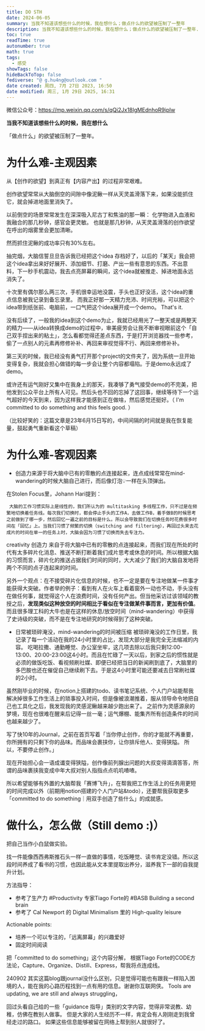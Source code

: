 ```yaml
---
title: DO STH
date: 2024-06-05
summary: 当我不知道该想些什么的时候，我在想什么；做点什么的欲望被压制了一整年
description: 当我不知道该想些什么的时候，我在想什么；做点什么的欲望被压制了一整年.
toc: true
readTime: true
autonumber: true
math: true
tags:
  - 感受
showTags: false
hideBackToTop: false
fediverse: "@ g.hu4ng@outlook.com "
date created: 周四, 7月 27日 2023, 16:50
date modified: 周三, 1月 29日 2025, 16:31
---
```






微信公众号：https://mp.weixin.qq.com/s/qQi2Jx18lgMEdnhoR9ipIw




**当我不知道该想些什么的时候，我在想什么**




「做点什么」的欲望被压制了一整年。



# 为什么难-主观因素

从【创作的欲望】到真正有【内容产出】的过程非常艰难。

创作欲望常常从大脑倒空的间隙中像泥鳅一样从天灵盖滑落下来，如果没能抓住它，就会掉进地面里消失了。

以前倒空的场景常常发生在深深吸入尼古丁和焦油的那一瞬：
化学物进入血液和我融合的那几秒钟，感官会更灵敏。
也就是那几秒钟，从天灵盖滑落的创作欲望在呼出的烟雾里会更加清晰。


然而抓住泥鳅的成功率只有30%左右。

抽完烟，大脑信誓旦旦告诉我已经把这个idea 存档好了，以后的「某天」我会把这个idea拿出来好好展开、添加细节、打磨、产出一些有意思的东西。不出意料，下一秒手机震动，我去点亮屏幕的瞬间，这个idea就被推走、掉进地面永远消失了。

十次里有偶尔那么两三次，手机很幸运地没震，手头也正好没活，这个idea的重点信息被我记录到备忘录里。
而我正好那一天精力充沛、时间充裕，可以把这个idea带到纸张前、电脑前，一口气把这个idea展开成一个demo。
That's it.

没有后续了，一般我的idea到这个demo为止，我就已经用光了一整天或是两整天的精力——从idea转换成demo的过程中，审美疲劳会让我不断审视眼前这个「自己双手捏出来的粘土」，怎么看都觉得还差点东西，于是打开浏览器找一些参考，偷了一点别人的元素再修修补补、再回来审视觉得不行、再回来修修补补。

第三天的时候，我已经没有勇气打开那个project的文件夹了，因为系统一旦开始变得复杂，我就会担心做错的每一步会让整个内容都塌陷。于是demo永远成了demo。

或许还有运气刚好又集中在我身上的那天，我凑够了勇气接受demo的不完美，把他发到公众平台上所有人可见。然后头也不回的忘掉了这回事，继续等待下一个运气超好的今天到来，因为这样我才能感到正在做啥，然后感觉还挺好。（ I'm committed to do something and this feels good. ）

（比较好笑的：这篇文章是23年6月15日写的，中间间隔的时间就是我在恢复能量，鼓起勇气重新看这个草稿）




# 为什么难-客观因素

- 创造力来源于将大脑中已有的零散的点连接起来，连点成线常常在mind-wandering的时候大脑自己进行，而后像灯泡💡一样在头顶弹出。

在Stolen Focus里，Johann Hari提到：

	 大脑的工作习惯实际上是线性的，我们所认为的 multitasking 多线程工作，只不过是在频繁地切换着任务线。每次我们切换时，都会停止手头的工作A，去做工作B，着手做B的时候思考之前做到了哪一步，然后回忆一遍之前的目标是什么。所以会导致我们在切换任务时花费很多时间在「回忆」上。当我们习惯了频繁的切换（switching and filtering），再回过头来去花成片的时间在单一的任务上时，大脑会因为习惯了切换而失去专注力。

creativity 创造力 来自于将大脑中已有的零散的点连接起来，而我们现在所处的时代有太多碎片化消息、推送不断打断着我们成片思考或休息的时间。所以根据大脑的习惯而言，碎片化的推送占据我们时间的同时，大大减少了我们的大脑自发地将两个不同的点子连起来的时间。

另外一个观点：在不接受碎片化信息的时候，也不一定是要在专注地做某一件事才能获得大突破。作者举的例子：看到有人在火车上看着窗外一动也不动，手头没有在做任何事，就觉得这个人在浪费时间，没有任何产出。但当他采访过该领域的教授之后，**发现类似这种放空的时间相比于看似在专注做某件事而言，更加有价值**。 而且很多理工科的大牛也是在这样的休息/放空时间（mind-wandering）中获得了史诗级的突破，而不是在专注地研究的时候得到了这种突破。



- 日常被琐碎淹没，mind-wandering的时间被压缩
被琐碎淹没的工作日里，我记录了每一个活动在我的24小时里的占比，发现大部分是我完全无法缩减的内容。
吃喝拉撒、通勤睡觉、办公室坐牢，这几项去除以后我只剩12:00-13:00、20:00-23:00这4小时。而且在忙碌了一天以后，到家之后的惯性就是必须的做饭吃饭、看视频刷社媒、即便已经把当日的新闻刷到底了，大脑里的多巴胺也还在催促自己继续刷下去。于是这4小时里可能还要减去日常刷社媒的2小时。

虽然刚毕业的时候，在notion上搭建的todo、读书笔记系统、个人门户站能帮我解决掉很多工作生活上的琐事投入时间，但是像被浪潮推着，服从领导命令地把自己也工具化之后，我发现我的灵感泥鳅越来越少跑出来了。
之前作为灵感源泉的梦境，现在也很难在醒来后记得一丝一毫；运气爆棚、能集齐所有创造条件的时间也越来越少了。

写了快10年的Journal，之前在首页写着「当你停止创作，你的才能就不再重要，你所拥有的只剩下你的品味。而品味会裹挟你，让你排斥他人、变得狭隘。  所以，不要停止创作。」

现在开始担心会一语成谶变得狭隘，创作像前列腺出问题的大叔变得滴滴答答，所谓的品味裹挟我变成中年大叔对别人指指点点叽叽喳喳。

所以希望能够有外置的大脑帮我「赛博飞升」，在帮我把工作生活上的任务用更短的时间完成以外（前期用notion搭建的个人门户站&todo），还要帮我获取更多「committed to do something｜用双手创造了些什么」的成就感。





# 做什么，怎么做（Still demo :)）



把自己当作小白鼠做实验。

找一件能像西西弗斯推石头一样一直做的事情，吃饭睡觉、读书肯定没错。所以这段时间养成了看书的习惯，也因此能从文本里提取出养分，滋养我下一部的自我提升计划。

方法指导：
- 参考了生产力 #Productivity  专家Tiago Forte的 #BASB Building a second brain 
- 参考了 Cal Newport 的 Digital Minimalism 里的 High-quality leisure

Actionable points:
- 培养一个可以专注的，「远离屏幕」的兴趣爱好
- 固定时间阅读

把「committed to do something」这个内容分解，
根据Tiago Forte的CODE方法论，Capture、Organize、Distill、Express，帮我将点连成线。



240902
其实这篇blog跟journal没什么区别，只是觉得可能也有跟我一样陷入困境的人，能在我的心路历程找到一点有用的信息。谢谢你互联网侠。
Tools are updating, we are still and always struggling，

回过头看自己给的一些「guidance 指导」类别的文字内容，觉得非常说教、幼稚，仿佛在教别人做事。
但是大家的人生经历不一样，肯定会有人刚刚走到我曾经走过的路口。
如果这些信息能够被留在网络上帮到别人就很好了。
